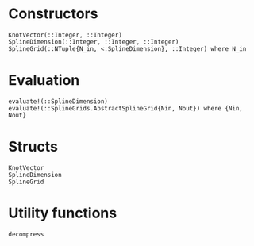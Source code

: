 # Constructors

```@docs
KnotVector(::Integer, ::Integer)
SplineDimension(::Integer, ::Integer, ::Integer)
SplineGrid(::NTuple{N_in, <:SplineDimension}, ::Integer) where N_in
```

# Evaluation

```@docs
evaluate!(::SplineDimension)
evaluate!(::SplineGrids.AbstractSplineGrid{Nin, Nout}) where {Nin, Nout}
```

# Structs

```@docs
KnotVector
SplineDimension
SplineGrid
```

# Utility functions

```@docs
decompress
```